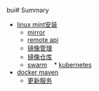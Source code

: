 bui# Summary

* [linux mint安装](install/index.md)
	* [mirror](install/mirror.md)
	* [remote api](install/remoteApi.md)
    * [镜像管理](install/import.md)
    * [镜像仓库](install/registry.md)
    * [swarm](install/swarm.md)
    * [kubernetes](install/k8s.md)
* [docker maven](maven/index.md)
    * [更新服务](maven/update.md)
